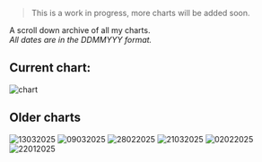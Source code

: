<link rel="stylesheet" href="assets/css/style.css">
<!-- STYLES ABOVE - DO NOT REMOVE -->

> This is a work in progress, more charts will be added soon.

A scroll down archive of all my charts.\
*All dates are in the DDMMYYY format.*

## Current chart:
<img src="https://miiiiiilaaaan.github.io/PoliticalChart/chart.png" alt="chart">

## Older charts
<img src="https://miiiiiilaaaan.github.io/PoliticalChart/Archive/13032025.png" alt="13032025">

<img src="https://miiiiiilaaaan.github.io/PoliticalChart/Archive/09032025.png" alt="09032025">

<img src="https://miiiiiilaaaan.github.io/PoliticalChart/Archive/28022025.png" alt="28022025">

<img src="https://miiiiiilaaaan.github.io/PoliticalChart/Archive/21022025.png" alt="21032025">

<img src="https://miiiiiilaaaan.github.io/PoliticalChart/Archive/02022025.png" alt="02022025">

<img src="https://miiiiiilaaaan.github.io/PoliticalChart/Archive/22012025.png" alt="22012025">
